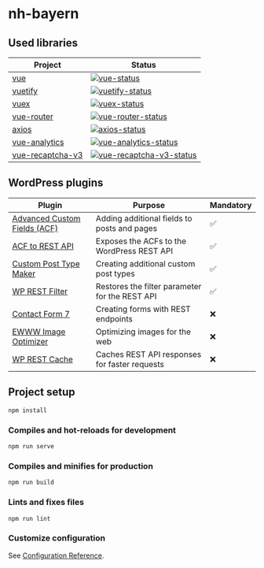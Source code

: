 # nh-bayern

## Used libraries

| Project            | Status                                                 |
| ------------------ | ------------------------------------------------------ |
| [vue]              | [![vue-status]][vue-package]                           |
| [vuetify]          | [![vuetify-status]][vuetify-package]                   |
| [vuex]             | [![vuex-status]][vuex-package]                         |
| [vue-router]       | [![vue-router-status]][vue-router-package]             |
| [axios]            | [![axios-status]][axios-package]                       |
| [vue-analytics]    | [![vue-analytics-status]][vue-analytics-package]       |
| [vue-recaptcha-v3] | [![vue-recaptcha-v3-status]][vue-recaptcha-v3-package] |

[vue]: https://github.com/vuejs/vue
[vuetify]: https://github.com/vuetifyjs/vuetify
[vuex]: https://github.com/vuejs/vuex
[vue-router]: https://github.com/vuejs/vue-router
[axios]: https://github.com/axios/axios
[vue-analytics]: https://github.com/MatteoGabriele/vue-analytics
[vue-recaptcha-v3]: https://github.com/AurityLab/vue-recaptcha-v3
[vue-status]: https://img.shields.io/npm/v/vue.svg
[vuetify-status]: https://img.shields.io/npm/v/vuetify.svg
[vuex-status]: https://img.shields.io/npm/v/vuex.svg
[vue-router-status]: https://img.shields.io/npm/v/vue-router.svg
[axios-status]: https://img.shields.io/npm/v/axios.svg
[vue-analytics-status]: https://img.shields.io/npm/v/vue-analytics.svg
[vue-recaptcha-v3-status]: https://img.shields.io/npm/v/vue-recaptcha-v3.svg
[vue-package]: https://www.npmjs.com/package/vue
[vuetify-package]: https://www.npmjs.com/package/vuetify
[vuex-package]: https://npmjs.com/package/vuex
[vue-router-package]: https://npmjs.com/package/vue-router
[axios-package]: https://www.npmjs.com/package/axios
[vue-analytics-package]: https://www.npmjs.com/package/vue-analytics
[vue-recaptcha-v3-package]: https://www.npmjs.com/package/vue-recaptcha-v3

## WordPress plugins

| Plugin                         | Purpose                                        | Mandatory |
| ------------------------------ | ---------------------------------------------- | --------- |
| [Advanced Custom Fields (ACF)] | Adding additional fields to posts and pages    | &#9989;   |
| [ACF to REST API]              | Exposes the ACFs to the WordPress REST API     | &#9989;   |
| [Custom Post Type Maker]       | Creating additional custom post types          | &#9989;   |
| [WP REST Filter]               | Restores the filter parameter for the REST API | &#9989;   |
| [Contact Form 7]               | Creating forms with REST endpoints             | &#10060;  |
| [EWWW Image Optimizer]         | Optimizing images for the web                  | &#10060;  |
| [WP REST Cache]                | Caches REST API responses for faster requests  | &#10060;  |

[advanced custom fields (acf)]: https://github.com/AdvancedCustomFields/acf
[acf to rest api]: https://github.com/airesvsg/acf-to-rest-api
[custom post type maker]: https://github.com/Graffino/Custom-Post-Type-Maker
[wp rest filter]: https://github.com/wp-api/rest-filter
[contact form 7]: https://wordpress.org/plugins/contact-form-7/
[ewww image optimizer]: https://github.com/nosilver4u/ewww-image-optimizer
[wp rest cache]: https://wordpress.org/plugins/wp-rest-cache/

## Project setup

```
npm install
```

### Compiles and hot-reloads for development

```
npm run serve
```

### Compiles and minifies for production

```
npm run build
```

### Lints and fixes files

```
npm run lint
```

### Customize configuration

See [Configuration Reference](https://cli.vuejs.org/config/).
